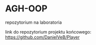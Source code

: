 # AGH-OOP
repozytorium na laboratoria

link do repozytorium projektu końcowego:
https://github.com/DanielVeB/Player
